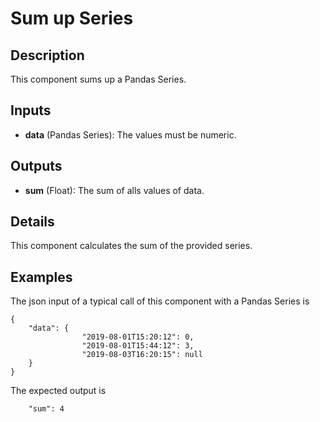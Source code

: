 # Sum up Series

## Description
This component sums up a Pandas Series.

## Inputs
* **data** (Pandas Series): The values must be numeric.

## Outputs
* **sum** (Float): The sum of alls values of data.

## Details
This component calculates the sum of the provided series.

## Examples 
The json input of a typical call of this component with a Pandas Series is
```
{
	"data": {
				"2019-08-01T15:20:12": 0,
				"2019-08-01T15:44:12": 3,
				"2019-08-03T16:20:15": null  
	}
}
```
The expected output is
```
	"sum": 4

```
